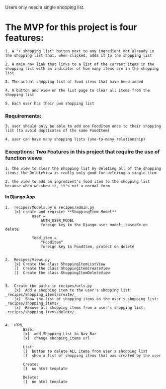 Users only need a single shopping list.

# The MVP for this project is four features:

    1. A "+ shopping list" button next to any ingredient not already in the shopping list that, when clicked, adds it to the shopping list

    2. A main nav link that links to a list of the current items in the shopping list with an indicator of how many items are in the shopping list

    3. The actual shopping list of food items that have been added

    4. A button and view on the list page to clear all items from the shopping list

    5. Each user has their own shopping list


### Requirements:

    3. user should only be able to add one FoodItem once to their shopping list (to avoid duplicates of the same FoodItem)

    4. user can have many shopping lists (one-to-many relationship)


### Exceptions: Two Features in this project that **require** the use of function views

    1. the view to clear the shopping list by deleting all of the shopping items; the DeleteView is really only good for deleting a single item

    2. the view to add an ingredient's food item to the shopping list because when we show it, it's not a normal form


#### In Django App

    1.  recipes/Models.py & recipes/admin.py
        [x] create and register **ShoppingItem Model**
                user = 
                    AUTH_USER_MODEL
                    foreign key to the Django user model, cascade on delete

                food_item = 
                    "FoodItem"
                    foreign key to FoodItem, protect on delete
    

    2.  Recipes/Views.py
        [x] Create the class ShoppingItemListView
        []  Create the class ShoppingItemCreateView
        []  Create the class ShoppingItemDeleteView
    
    
    3.  Create the paths in recipes/urls.py
        [x]  Add a shopping item to the user's shopping list: _recipes/shopping_items/create/_
        [x]  Show the list of shopping items on the user's shopping list: _recipes/shopping_items/_	
        [x]  Remove all shopping items from a user's shopping list: _recipes/shopping_items/delete/_	
    
    
    4.  HTML
            Base:   
            [x]  add Shopping List to Nav Bar
            [x]  change shopping_items url

            List:
            []  button to delete ALL items from user's shopping list
            []  show a list of shopping items that was created by the user

            Create:
            []  no html template

            Delete:
            []  no html template

